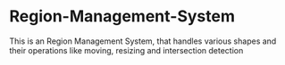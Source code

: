 # Region-Management-System
This is an Region Management System, that handles various shapes and their operations like moving, resizing and intersection detection
